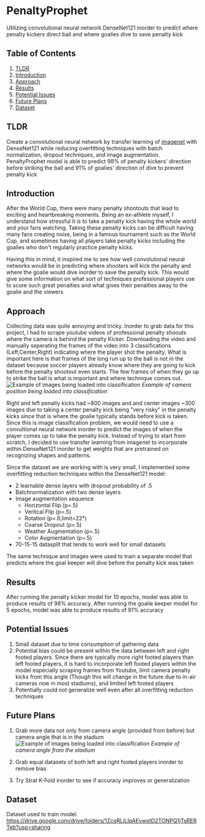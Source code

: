 # PenaltyProphet
Utilizing convolutional neural network DenseNet121 inorder to predict where penalty kickers direct ball and where goalies dive to save penalty kick

## Table of Contents
1. [TLDR](#tldr)
2. [Introduction](#introduction)
3. [Approach](#approach)
4. [Results](#results)
5. [Potential Issues](#potential-issues)
6. [Future Plans](#future-plans)
7. [Dataset](#dataset)

## TLDR

Create a convolutional neural network by transfer learning of [imagenet](https://www.image-net.org/) with DenseNet121 while reducing overfitting techniques with batch normalization, dropout techniques, and image augmentation. PenaltyProphet model is able to predict 98% of penalty kickers' direction before striking the ball and 91% of goalies' direction of dive to prevent penalty kick

## Introduction

After the World Cup, there were many penalty shootouts that lead to exciting and heartbreaking moments. Being an ex-athlete myself, I understand how stressful it is to take a penalty kick having the whole world and your fans watching. Taking these penalty kicks can be difficult having many fans creating noise, being in a famous tournament such as the World Cup, and sometimes having all players take penalty kicks including the goalies who don't regularly practice penalty kicks.

Having this in mind, it inspired me to see how well convolutional neural networks would be in predicting where shooters will kick the penalty and where the goalie would dive inorder to save the penalty kick. This would give some information on what sort of techniques professional players use to score such great penalties and what gives their penalties away to the goalie and the viewers 

## Approach

Collecting data was quite annoying and tricky. Inorder to grab data for this project, I had to scrape youtube videos of professional penalty shoouts where the camera is behind the penalty Kicker. Downloading the video and manually seperating the frames of the video into 3 classifications (Left,Center,Right) indicating where the player shot the penalty. What is important here is that frames of the long run up to the ball is not in the dataset because soccer players already know where they are going to kick before the penalty shootout even starts. The few frames of when they go up to strike the ball is what is important and where technique comes out. 
![Example of images being loaded into classification](https://i.ytimg.com/vi/_TFribViDSs/maxresdefault.jpg)
*Example of camera position being loaded into classification*

Right and left penalty kicks had ~800 images and and center images ~300 images due to taking a center penalty kick being "very risky" in the penalty kicks since that is where the goalie typically stands before kick is taken. Since this is image classification problem, we would need to use a convultional neural network inorder to predict the images of when the player comes up to take the penalty kick. Instead of trying to start from scratch, I decided to use transfer learning from imagenet to incorporate within DenseNet121 inorder to get weights that are pretrained on recognizing shapes and patterns.

Since the dataset we are working with is very small, I implemented some overfitting reduction techniques within the DenseNet121 model:
- 2 learnable dense layers with dropout probability of .5
- Batchnormalization with two dense layers
- Image augmentation sequence
    - Horizontal Flip (p=.5)
    - Veritcal Flip (p=.5)
    - Rotation (p=.6,limit=22°)
    - Coarse Dropout (p=.5)
    - Weather Augmentation (p=.5)
    - Color Augmentation (p=.5)
- 70-15-15 datasplit that tends to work well for small datasets

The same technique and images were used to train a separate model that predicts where the goal keeper will dive before the penalty kick was taken

## Results

After running the penalty kicker model for 10 epochs, model was able to produce results of 98% accuracy.
After running the goalie keeper model for 5 epochs, model was able to produce results of 91% accuracy

## Potential Issues

1. Small dataset due to time consumption of gathering data
2. Potential bias could be present within the data between left and right footed players. Since there are typically more right footed players than left footed players, it is hard to incorporate left footed players within the model especially scraping frames from Youtube, limit camera penalty kicks from this angle (Though this will change in the future due to in-air cameras now in most stadiums), and limited left footed players
3. Potentially could not generalize well even after all overfitting reduction techniques

## Future Plans
1. Grab more data not only from camera angle (provided from before) but camera angle that is in the stadium
![Example of images being loaded into classification](https://i.kinja-img.com/gawker-media/image/upload/c_fill,f_auto,fl_progressive,g_center,h_675,pg_1,q_80,w_1200/f4b3f333f9a497d1c4d75df6b48403a6.jpg)
*Example of camera angle from the stadium*

2. Grab equal datasets of both left and right footed players inorder to remove bias
3. Try Strat K-Fold inorder to see if accuracy improves or generalization

## Dataset

Dataset used to train model: https://drive.google.com/drive/folders/1ZcgRLjLIpAEywxtD2TONPQ1jTsRERTeb?usp=sharing
